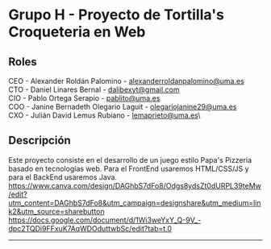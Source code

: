 # Grupo H - Proyecto de Tortilla's Croqueteria en Web
## Roles
CEO - Alexander Roldán Palomino - alexanderroldanpalomino@uma.es\
CTO - Daniel Linares Bernal - dalibexyt@gmail.com\
CIO - Pablo Ortega Serapio - pablito@uma.es\
COO - Janine Bernadeth Olegario Laguit - olegariojanine29@uma.es\
CXO - Julián David Lemus Rubiano - lemaprieto@uma.es\
## Descripción
Este proyecto consiste en el desarrollo de un juego estilo Papa's Pizzeria basado en tecnologías web. Para el FrontEnd usaremos HTML/CSS/JS y para el BackEnd usaremos Java.\
https://www.canva.com/design/DAGhbS7dFo8/Odgs8ydsZt0dURPL39teMw/edit?utm_content=DAGhbS7dFo8&utm_campaign=designshare&utm_medium=link2&utm_source=sharebutton \
https://docs.google.com/document/d/1Wi3weYxY_Q-9V_-dpc2TQDi9FFxuK7AqWDOduttwbSc/edit?tab=t.0
***
